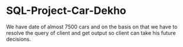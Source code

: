 # SQL-Project-Car-Dekho
We have date of almost 7500 cars and on the basis on that we have to resolve the query of client and get output so client can take his future decisions.
